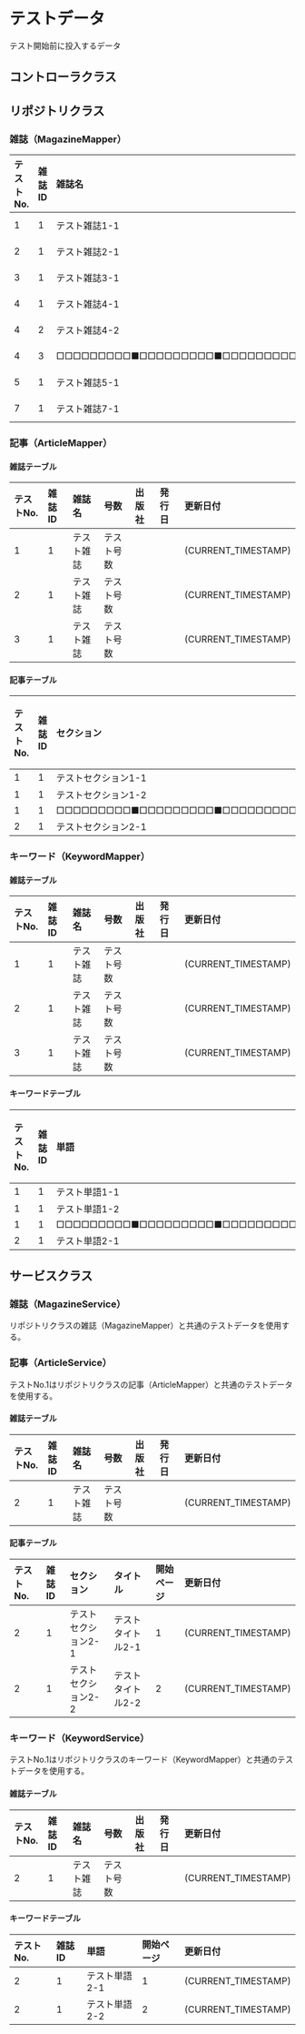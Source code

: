 # テストデータ
テスト開始前に投入するデータ

## コントローラクラス

## リポジトリクラス
### 雑誌（MagazineMapper）
|テストNo.	|雑誌ID	|雑誌名																							|号数															|出版社															|発行日				|更新日付								|
|:--|:--|:--|:--|:--|:--|:--|
|1				|1			|テスト雑誌1-1																				|テスト号数1-1												|テスト出版社1-1											|2020-01-01	|(CURRENT_TIMESTAMP)	|
|2				|1			|テスト雑誌2-1																				|テスト号数2-1												|テスト出版社2-1											|2020-01-01	|(CURRENT_TIMESTAMP)	|
|3				|1			|テスト雑誌3-1																				|テスト号数3-1												|テスト出版社3-1											|2020-01-01	|(CURRENT_TIMESTAMP)	|
|4				|1			|テスト雑誌4-1																				|テスト号数4-1												|テスト出版社4-1											|2020-01-01	|(CURRENT_TIMESTAMP)	|
|4				|2			|テスト雑誌4-2																				|テスト号数4-2												|テスト出版社4-2											|2019-12-31	|(CURRENT_TIMESTAMP)	|
|4				|3			|□□□□□□□□□■□□□□□□□□□■□□□□□□□□□■	|□□□□□□□□□■□□□□□□□□□■	|□□□□□□□□□■□□□□□□□□□■	|2019-12-31	|(CURRENT_TIMESTAMP)	|
|5				|1			|テスト雑誌5-1																				|テスト号数5-1												|テスト出版社5-1											|2020-01-01	|(CURRENT_TIMESTAMP)	|
|7				|1			|テスト雑誌7-1																				|テスト号数7-1												|テスト出版社7-1											|2020-01-01	|(CURRENT_TIMESTAMP)	|

### 記事（ArticleMapper）
#### 雑誌テーブル
|テストNo.	|雑誌ID		|雑誌名		|号数		|出版社	|発行日	|更新日付								|
|:--|:--|:--|:--|:--|:--|:--|
|1				|1				|テスト雑誌	|テスト号数	|			|			|(CURRENT_TIMESTAMP)	|
|2				|1				|テスト雑誌	|テスト号数	|			|			|(CURRENT_TIMESTAMP)	|
|3				|1				|テスト雑誌	|テスト号数	|			|			|(CURRENT_TIMESTAMP)	|

#### 記事テーブル
|テストNo.	|雑誌ID	|セクション																						|タイトル																																							|開始ページ|更新日付								|
|:--|:--|:--|:--|:--|:--|
|1				|1			|テストセクション1-1																			|テストタイトル1-1																																				|1				|(CURRENT_TIMESTAMP)	|
|1				|1			|テストセクション1-2																			|テストタイトル1-2																																				|10			|(CURRENT_TIMESTAMP)	|
|1				|1			|□□□□□□□□□■□□□□□□□□□■□□□□□□□□□■	|□□□□□□□□□■□□□□□□□□□■□□□□□□□□□■□□□□□□□□□■□□□□□□□□□■|999			|(CURRENT_TIMESTAMP)	|
|2				|1			|テストセクション2-1																			|テストタイトル2-1																																				|1				|(CURRENT_TIMESTAMP)	|

### キーワード（KeywordMapper）
#### 雑誌テーブル
|テストNo.	|雑誌ID		|雑誌名		|号数		|出版社	|発行日	|更新日付								|
|:--|:--|:--|:--|:--|:--|:--|
|1				|1				|テスト雑誌	|テスト号数	|			|			|(CURRENT_TIMESTAMP)	|
|2				|1				|テスト雑誌	|テスト号数	|			|			|(CURRENT_TIMESTAMP)	|
|3				|1				|テスト雑誌	|テスト号数	|			|			|(CURRENT_TIMESTAMP)	|

#### キーワードテーブル
|テストNo.	|雑誌ID	|単語																																							|開始ページ|更新日付								|
|:--|:--|:--|:--|:--|
|1				|1			|テスト単語1-1																																				|1				|(CURRENT_TIMESTAMP)	|
|1				|1			|テスト単語1-2																																				|10			|(CURRENT_TIMESTAMP)	|
|1				|1			|□□□□□□□□□■□□□□□□□□□■□□□□□□□□□■□□□□□□□□□■□□□□□□□□□■|999			|(CURRENT_TIMESTAMP)	|
|2				|1			|テスト単語2-1																																				|1				|(CURRENT_TIMESTAMP)	|


## サービスクラス
### 雑誌（MagazineService）
リポジトリクラスの雑誌（MagazineMapper）と共通のテストデータを使用する。

### 記事（ArticleService）
テストNo.1はリポジトリクラスの記事（ArticleMapper）と共通のテストデータを使用する。

#### 雑誌テーブル
|テストNo.	|雑誌ID		|雑誌名		|号数		|出版社	|発行日	|更新日付								|
|:--|:--|:--|:--|:--|:--|:--|
|2				|1				|テスト雑誌	|テスト号数	|			|			|(CURRENT_TIMESTAMP)	|

#### 記事テーブル
|テストNo.	|雑誌ID	|セクション				|タイトル					|開始ページ|更新日付								|
|:--|:--|:--|:--|:--|:--|
|2				|1			|テストセクション2-1	|テストタイトル2-1		|1				|(CURRENT_TIMESTAMP)	|
|2				|1			|テストセクション2-2	|テストタイトル2-2		|2				|(CURRENT_TIMESTAMP)	|

### キーワード（KeywordService）
テストNo.1はリポジトリクラスのキーワード（KeywordMapper）と共通のテストデータを使用する。

#### 雑誌テーブル
|テストNo.	|雑誌ID		|雑誌名		|号数		|出版社	|発行日	|更新日付								|
|:--|:--|:--|:--|:--|:--|:--|
|2				|1				|テスト雑誌	|テスト号数	|			|			|(CURRENT_TIMESTAMP)	|

#### キーワードテーブル
|テストNo.	|雑誌ID	|単語				|開始ページ|更新日付								|
|:--|:--|:--|:--|:--|
|2				|1			|テスト単語2-1	|1				|(CURRENT_TIMESTAMP)	|
|2				|1			|テスト単語2-2	|2				|(CURRENT_TIMESTAMP)	|
